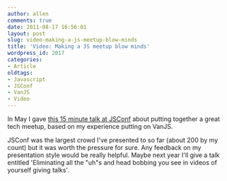 ```yaml
---
author: allen
comments: true
date: 2011-08-17 16:56:01
layout: post
slug: video-making-a-js-meetup-blow-minds
title: 'Video: Making a JS meetup blow minds'
wordpress_id: 2017
categories:
- Article
oldtags:
- Javascript
- JSConf
- VanJS
- Video
---
```


In May I gave [this 15 minute talk at JSConf](http://blip.tv/jsconf/jsconf2011-allen-pike-5454838) about putting together a great tech meetup, based on my experience putting on VanJS.



JSConf was the largest crowd I've presented to so far (about 200 by my count) but it was worth the pressure for sure. Any feedback on my presentation style would be really helpful. Maybe next year I'll give a talk entitled 'Eliminating all the "uh"s and head bobbing you see in videos of yourself giving talks'.
